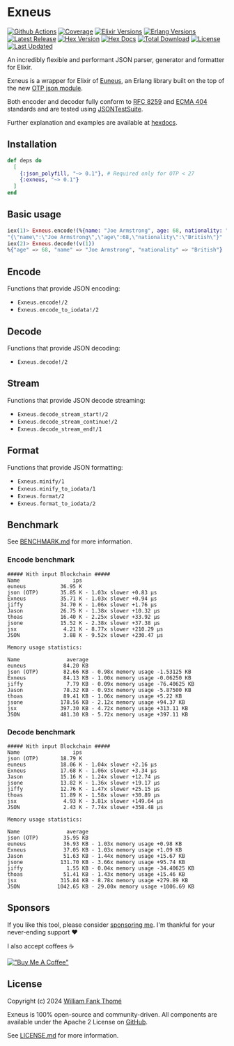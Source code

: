 # Exneus

[![Github Actions](https://github.com/williamthome/exneus/workflows/CI/badge.svg)](https://github.com/williamthome/exneus/actions)
[![Coverage](https://raw.githubusercontent.com/cicirello/jacoco-badge-generator/main/tests/100.svg)](https://github.com/williamthome/exneus/actions/workflows/ci.yml)
[![Elixir Versions](https://img.shields.io/badge/Elixir%2F-12%2B-purple?style=flat-square)](https://elixir-lang.org/)
[![Erlang Versions](https://img.shields.io/badge/Erlang%2FOTP-24%2B-green?style=flat-square)](http://www.erlang.org)
[![Latest Release](https://img.shields.io/github/release/williamthome/exneus.svg?style=flat-square)](https://github.com/williamthome/exneus/releases/latest)
[![Hex Version](https://img.shields.io/hexpm/v/exneus.svg)](https://hex.pm/packages/exneus)
[![Hex Docs](https://img.shields.io/badge/hex-docs-lightgreen.svg)](https://hexdocs.pm/exneus/)
[![Total Download](https://img.shields.io/hexpm/dt/exneus.svg)](https://hex.pm/packages/exneus)
[![License](https://img.shields.io/hexpm/l/exneus.svg)](https://github.com/williamthome/exneus/blob/main/LICENSE)
[![Last Updated](https://img.shields.io/github/last-commit/williamthome/exneus.svg)](https://github.com/williamthome/exneus/commits/main)

An incredibly flexible and performant JSON parser, generator and formatter for Elixir.

Exneus is a wrapper for Elixir of [Euneus](https://github.com/williamthome/euneus),
an Erlang library built on the top of the new [OTP json module](https://erlang.org/documentation/doc-15.0-rc3/lib/stdlib-6.0/doc/html/json.html).

Both encoder and decoder fully conform to [RFC 8259](https://datatracker.ietf.org/doc/html/rfc8259)
and [ECMA 404](https://ecma-international.org/publications-and-standards/standards/ecma-404/) standards
and are tested using [JSONTestSuite](https://github.com/nst/JSONTestSuite).

Further explanation and examples are available at [hexdocs](https://hexdocs.pm/exneus).

## Installation

```elixir
def deps do
  [
    {:json_polyfill, "~> 0.1"}, # Required only for OTP < 27
    {:exneus, "~> 0.1"}
  ]
end
```

## Basic usage

```elixir
iex(1)> Exneus.encode!(%{name: "Joe Armstrong", age: 68, nationality: "British"})
"{\"name\":\"Joe Armstrong\",\"age\":68,\"nationality\":\"British\"}"
iex(2)> Exneus.decode!(v(1))
%{"age" => 68, "name" => "Joe Armstrong", "nationality" => "British"}
```

## Encode

Functions that provide JSON encoding:

- `Exneus.encode!/2`
- `Exneus.encode_to_iodata!/2`

## Decode

Functions that provide JSON decoding:

- `Exneus.decode!/2`

## Stream

Functions that provide JSON decode streaming:

- `Exneus.decode_stream_start!/2`
- `Exneus.decode_stream_continue!/2`
- `Exneus.decode_stream_end!/1`

## Format

Functions that provide JSON formatting:

- `Exneus.minify/1`
- `Exneus.minify_to_iodata/1`
- `Exneus.format/2`
- `Exneus.format_to_iodata/2`

## Benchmark

See [BENCHMARK.md](/benchmark/BENCHMARK.md) for more information.

### Encode benchmark

```console
##### With input Blockchain #####
Name                 ips
euneus           36.95 K
json (OTP)       35.85 K - 1.03x slower +0.83 μs
Exneus           35.71 K - 1.03x slower +0.94 μs
jiffy            34.70 K - 1.06x slower +1.76 μs
Jason            26.75 K - 1.38x slower +10.32 μs
thoas            16.40 K - 2.25x slower +33.92 μs
jsone            15.52 K - 2.38x slower +37.38 μs
jsx               4.21 K - 8.77x slower +210.29 μs
JSON              3.88 K - 9.52x slower +230.47 μs

Memory usage statistics:

Name               average
euneus            84.20 KB
json (OTP)        82.66 KB - 0.98x memory usage -1.53125 KB
Exneus            84.13 KB - 1.00x memory usage -0.06250 KB
jiffy              7.79 KB - 0.09x memory usage -76.40625 KB
Jason             78.32 KB - 0.93x memory usage -5.87500 KB
thoas             89.41 KB - 1.06x memory usage +5.22 KB
jsone            178.56 KB - 2.12x memory usage +94.37 KB
jsx              397.30 KB - 4.72x memory usage +313.11 KB
JSON             481.30 KB - 5.72x memory usage +397.11 KB
```

### Decode benchmark

```console
##### With input Blockchain #####
Name                 ips
json (OTP)       18.79 K
euneus           18.06 K - 1.04x slower +2.16 μs
Exneus           17.68 K - 1.06x slower +3.34 μs
Jason            15.16 K - 1.24x slower +12.74 μs
jsone            13.82 K - 1.36x slower +19.17 μs
jiffy            12.76 K - 1.47x slower +25.15 μs
thoas            11.89 K - 1.58x slower +30.89 μs
jsx               4.93 K - 3.81x slower +149.64 μs
JSON              2.43 K - 7.74x slower +358.48 μs

Memory usage statistics:

Name               average
json (OTP)        35.95 KB
euneus            36.93 KB - 1.03x memory usage +0.98 KB
Exneus            37.05 KB - 1.03x memory usage +1.09 KB
Jason             51.63 KB - 1.44x memory usage +15.67 KB
jsone            131.70 KB - 3.66x memory usage +95.74 KB
jiffy              1.55 KB - 0.04x memory usage -34.40625 KB
thoas             51.41 KB - 1.43x memory usage +15.46 KB
jsx              315.84 KB - 8.78x memory usage +279.89 KB
JSON            1042.65 KB - 29.00x memory usage +1006.69 KB
```

## Sponsors

If you like this tool, please consider [sponsoring me](https://github.com/sponsors/williamthome).
I'm thankful for your never-ending support :heart:

I also accept coffees :coffee:

[!["Buy Me A Coffee"](https://www.buymeacoffee.com/assets/img/custom_images/orange_img.png)](https://www.buymeacoffee.com/williamthome)

## License

Copyright (c) 2024 [William Fank Thomé](https://github.com/williamthome)

Exneus is 100% open-source and community-driven. All components are
available under the Apache 2 License on [GitHub](https://github.com/williamthome/exneus).

See [LICENSE.md](LICENSE.md) for more information.
